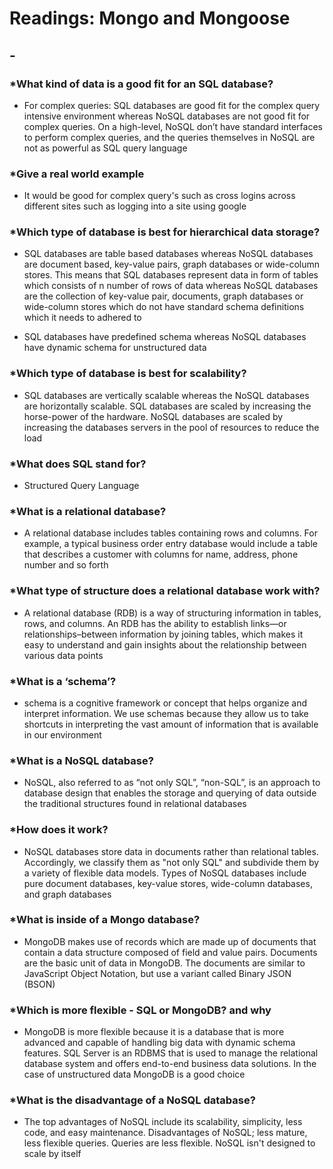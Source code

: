 # Readings: Mongo and Mongoose

## -

### *What kind of data is a good fit for an SQL database?

- For complex queries: SQL databases are good fit for the complex query intensive environment whereas NoSQL databases are not good fit for complex queries. On a high-level, NoSQL don’t have standard interfaces to perform complex queries, and the queries themselves in NoSQL are not as powerful as SQL query language

### *Give a real world example

- It would be good for complex query's such as cross logins across different sites such as logging into a site using google

### *Which type of database is best for hierarchical data storage?

- SQL databases are table based databases whereas NoSQL databases are document based, key-value pairs, graph databases or wide-column stores. This means that SQL databases represent data in form of tables which consists of n number of rows of data whereas NoSQL databases are the collection of key-value pair, documents, graph databases or wide-column stores which do not have standard schema definitions which it needs to adhered to

- SQL databases have predefined schema whereas NoSQL databases have dynamic schema for unstructured data

### *Which type of database is best for scalability?

- SQL databases are vertically scalable whereas the NoSQL databases are horizontally scalable. SQL databases are scaled by increasing the horse-power of the hardware. NoSQL databases are scaled by increasing the databases servers in the pool of resources to reduce the load

### *What does SQL stand for?

- Structured Query Language

### *What is a relational database?

- A relational database includes tables containing rows and columns. For example, a typical business order entry database would include a table that describes a customer with columns for name, address, phone number and so forth

### *What type of structure does a relational database work with?

- A relational database (RDB) is a way of structuring information in tables, rows, and columns. An RDB has the ability to establish links—or relationships–between information by joining tables, which makes it easy to understand and gain insights about the relationship between various data points

### *What is a ‘schema’?

- schema is a cognitive framework or concept that helps organize and interpret information. We use schemas because they allow us to take shortcuts in interpreting the vast amount of information that is available in our environment

### *What is a NoSQL database?

- NoSQL, also referred to as “not only SQL”, “non-SQL”, is an approach to database design that enables the storage and querying of data outside the traditional structures found in relational databases

### *How does it work?

- NoSQL databases store data in documents rather than relational tables. Accordingly, we classify them as "not only SQL" and subdivide them by a variety of flexible data models. Types of NoSQL databases include pure document databases, key-value stores, wide-column databases, and graph databases

### *What is inside of a Mongo database?

- MongoDB makes use of records which are made up of documents that contain a data structure composed of field and value pairs. Documents are the basic unit of data in MongoDB. The documents are similar to JavaScript Object Notation, but use a variant called Binary JSON (BSON)

### *Which is more flexible - SQL or MongoDB? and why

- MongoDB is more flexible because it is a database that is more advanced and capable of handling big data with dynamic schema features. SQL Server is an RDBMS that is used to manage the relational database system and offers end-to-end business data solutions. In the case of unstructured data MongoDB is a good choice

### *What is the disadvantage of a NoSQL database?

- The top advantages of NoSQL include its scalability, simplicity, less code, and easy maintenance. Disadvantages of NoSQL; less mature, less flexible queries. Queries are less flexible. NoSQL isn't designed to scale by itself
